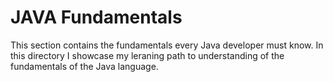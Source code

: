 # JAVA Fundamentals

This section contains the fundamentals every Java developer must know.
In this directory I showcase my leraning path to understanding of the fundamentals of the Java language.
